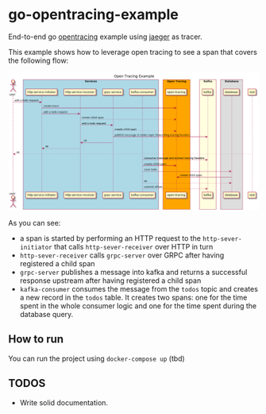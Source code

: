 # go-opentracing-example

End-to-end go [opentracing](https://opentracing.io/) example using [jaeger](https://github.com/jaegertracing/jaeger) as tracer.

This example shows how to leverage open tracing to see a span that covers the following flow:

![1](./docs/architecture.png)

As you can see:
 - a span is started by performing an HTTP request to the `http-sever-initiator` that calls `http-sever-receiver` over HTTP in turn
 - `http-sever-receiver` calls `grpc-server` over GRPC after having registered a child span
 - `grpc-server` publishes a message into kafka and returns a successful response upstream after having registered a child span
 - `kafka-consumer` consumes the message from the `todos` topic and creates a new record in the `todos` table. 
   It creates two spans: one for the time spent in the whole consumer logic and one for the time spent during the database query.
   
## How to run
You can run the project using `docker-compose up` (tbd)

## TODOS
 - Write solid documentation.